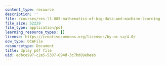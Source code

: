 ```yaml
---
content_type: resource
description: ''
file: /courses/res-ll-005-mathematics-of-big-data-and-machine-learning-january-iap-2020/edbce997c2a55307094d3c7bd89ebeab_P5SjikeOHr0.pdf
file_size: 52229
file_type: application/pdf
learning_resource_types: []
license: https://creativecommons.org/licenses/by-nc-sa/4.0/
ocw_type: OCWFile
resourcetype: Document
title: 3play pdf file
uid: edbce997-c2a5-5307-094d-3c7bd89ebeab
---
```

